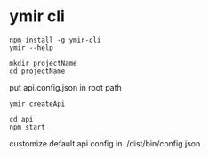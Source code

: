# ymir cli

```
npm install -g ymir-cli
ymir --help
```

```
mkdir projectName
cd projectName
```

put api.config.json in root path

```
ymir createApi
```

```
cd api
npm start
```

customize default api config in ./dist/bin/config.json
